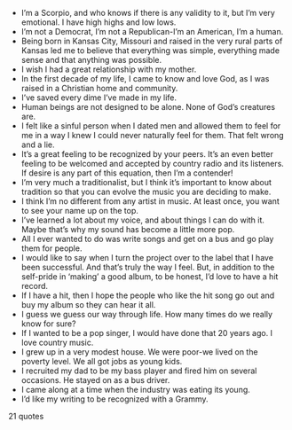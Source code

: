  - I’m a Scorpio, and who knows if there is any validity to it, but I’m very emotional. I have high highs and low lows.
 - I’m not a Democrat, I’m not a Republican-I’m an American, I’m a human.
 - Being born in Kansas City, Missouri and raised in the very rural parts of Kansas led me to believe that everything was simple, everything made sense and that anything was possible.
 - I wish I had a great relationship with my mother.
 - In the first decade of my life, I came to know and love God, as I was raised in a Christian home and community.
 - I’ve saved every dime I’ve made in my life.
 - Human beings are not designed to be alone. None of God’s creatures are.
 - I felt like a sinful person when I dated men and allowed them to feel for me in a way I knew I could never naturally feel for them. That felt wrong and a lie.
 - It’s a great feeling to be recognized by your peers. It’s an even better feeling to be welcomed and accepted by country radio and its listeners. If desire is any part of this equation, then I’m a contender!
 - I’m very much a traditionalist, but I think it’s important to know about tradition so that you can evolve the music you are deciding to make.
 - I think I’m no different from any artist in music. At least once, you want to see your name up on the top.
 - I’ve learned a lot about my voice, and about things I can do with it. Maybe that’s why my sound has become a little more pop.
 - All I ever wanted to do was write songs and get on a bus and go play them for people.
 - I would like to say when I turn the project over to the label that I have been successful. And that’s truly the way I feel. But, in addition to the self-pride in ‘making’ a good album, to be honest, I’d love to have a hit record.
 - If I have a hit, then I hope the people who like the hit song go out and buy my album so they can hear it all.
 - I guess we guess our way through life. How many times do we really know for sure?
 - If I wanted to be a pop singer, I would have done that 20 years ago. I love country music.
 - I grew up in a very modest house. We were poor-we lived on the poverty level. We all got jobs as young kids.
 - I recruited my dad to be my bass player and fired him on several occasions. He stayed on as a bus driver.
 - I came along at a time when the industry was eating its young.
 - I’d like my writing to be recognized with a Grammy.

21 quotes